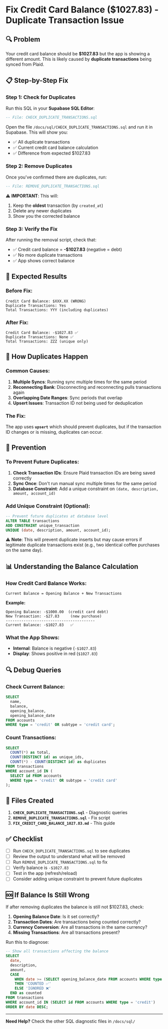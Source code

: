 # Fix Credit Card Balance ($1027.83) - Duplicate Transaction Issue

## 🔍 Problem

Your credit card balance should be **$1027.83** but the app is showing a different amount. This is likely caused by **duplicate transactions** being synced from Plaid.

## 📋 Step-by-Step Fix

### Step 1: Check for Duplicates

Run this SQL in your **Supabase SQL Editor**:

```sql
-- File: CHECK_DUPLICATE_TRANSACTIONS.sql
```

Open the file `/docs/sql/CHECK_DUPLICATE_TRANSACTIONS.sql` and run it in Supabase. This will show you:
- ✅ All duplicate transactions
- ✅ Current credit card balance calculation
- ✅ Difference from expected $1027.83

### Step 2: Remove Duplicates

Once you've confirmed there are duplicates, run:

```sql
-- File: REMOVE_DUPLICATE_TRANSACTIONS.sql
```

⚠️ **IMPORTANT**: This will:
1. Keep the **oldest** transaction (by `created_at`)
2. Delete any newer duplicates
3. Show you the corrected balance

### Step 3: Verify the Fix

After running the removal script, check that:
- ✅ Credit card balance = **-$1027.83** (negative = debt)
- ✅ No more duplicate transactions
- ✅ App shows correct balance

## 🎯 Expected Results

### Before Fix:
```
Credit Card Balance: $XXX.XX (WRONG)
Duplicate Transactions: Yes
Total Transactions: YYY (including duplicates)
```

### After Fix:
```
Credit Card Balance: -$1027.83 ✅
Duplicate Transactions: None ✅
Total Transactions: ZZZ (unique only)
```

## 🔧 How Duplicates Happen

### Common Causes:

1. **Multiple Syncs**: Running sync multiple times for the same period
2. **Reconnecting Bank**: Disconnecting and reconnecting pulls transactions again
3. **Overlapping Date Ranges**: Sync periods that overlap
4. **Upsert Issues**: Transaction ID not being used for deduplication

### The Fix:

The app uses **`upsert`** which should prevent duplicates, but if the transaction ID changes or is missing, duplicates can occur.

## 🚀 Prevention

### To Prevent Future Duplicates:

1. **Check Transaction IDs**: Ensure Plaid transaction IDs are being saved correctly
2. **Sync Once**: Don't run manual sync multiple times for the same period
3. **Database Constraint**: Add a unique constraint on `(date, description, amount, account_id)`

### Add Unique Constraint (Optional):

```sql
-- Prevent future duplicates at database level
ALTER TABLE transactions
ADD CONSTRAINT unique_transaction 
UNIQUE (date, description, amount, account_id);
```

⚠️ **Note**: This will prevent duplicate inserts but may cause errors if legitimate duplicate transactions exist (e.g., two identical coffee purchases on the same day).

## 📊 Understanding the Balance Calculation

### How Credit Card Balance Works:

```
Current Balance = Opening Balance + New Transactions
```

**Example:**
```
Opening Balance: -$1000.00  (credit card debt)
New Transaction: -$27.83     (new purchase)
----------------------------------------
Current Balance: -$1027.83   ✅
```

### What the App Shows:

- **Internal**: Balance is negative (`-$1027.83`)
- **Display**: Shows positive in red (`$1027.83`)

## 🔍 Debug Queries

### Check Current Balance:

```sql
SELECT 
  name,
  balance,
  opening_balance,
  opening_balance_date
FROM accounts 
WHERE type = 'credit' OR subtype = 'credit card';
```

### Count Transactions:

```sql
SELECT 
  COUNT(*) as total,
  COUNT(DISTINCT id) as unique_ids,
  COUNT(*) - COUNT(DISTINCT id) as duplicates
FROM transactions
WHERE account_id IN (
  SELECT id FROM accounts 
  WHERE type = 'credit' OR subtype = 'credit card'
);
```

## 📝 Files Created

1. **`CHECK_DUPLICATE_TRANSACTIONS.sql`** - Diagnostic queries
2. **`REMOVE_DUPLICATE_TRANSACTIONS.sql`** - Fix script
3. **`FIX_CREDIT_CARD_BALANCE_1027.83.md`** - This guide

## ✅ Checklist

- [ ] Run `CHECK_DUPLICATE_TRANSACTIONS.sql` to see duplicates
- [ ] Review the output to understand what will be removed
- [ ] Run `REMOVE_DUPLICATE_TRANSACTIONS.sql` to fix
- [ ] Verify balance is `-$1027.83`
- [ ] Test in the app (refresh/reload)
- [ ] Consider adding unique constraint to prevent future duplicates

## 🆘 If Balance Is Still Wrong

If after removing duplicates the balance is still not $1027.83, check:

1. **Opening Balance Date**: Is it set correctly?
2. **Transaction Dates**: Are transactions being counted correctly?
3. **Currency Conversion**: Are all transactions in the same currency?
4. **Missing Transactions**: Are all transactions present?

Run this to diagnose:

```sql
-- Show all transactions affecting the balance
SELECT 
  date,
  description,
  amount,
  CASE 
    WHEN date >= (SELECT opening_balance_date FROM accounts WHERE type = 'credit' LIMIT 1) 
    THEN 'COUNTED ✅'
    ELSE 'IGNORED ❌'
  END as counted
FROM transactions
WHERE account_id IN (SELECT id FROM accounts WHERE type = 'credit')
ORDER BY date DESC;
```

---

**Need Help?** Check the other SQL diagnostic files in `/docs/sql/`


